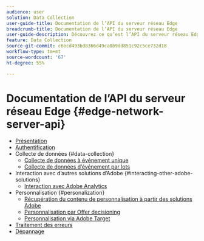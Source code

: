 ```yaml
---
audience: user
solution: Data Collection
user-guide-title: Documentation de l’API du serveur réseau Edge
breadcrumb-title: Documentation de l’API du serveur réseau Edge
user-guide-description: Découvrez ce qu’est l’API du serveur réseau Edge et comment l’utiliser.
feature: Data Collection
source-git-commit: c6ecd493bd8366d49ca0b9dd851c92c5ce732d18
workflow-type: tm+mt
source-wordcount: '67'
ht-degree: 55%

---
```



# Documentation de l’API du serveur réseau Edge {#edge-network-server-api}


* [Présentation](overview.md)
* [Authentification](authentication.md)
* Collecte de données {#data-collection}
   * [Collecte de données à événement unique](interactive-data-collection.md)
   * [Collecte de données d’événement par lots](non-interactive-data-collection.md)
* Interaction avec d’autres solutions d’Adobe {#interacting-other-adobe-solutions}
   * [Interaction avec Adobe Analytics](interacting-adobe-analytics.md)
* Personnalisation {#personalization}
   * [Récupération du contenu de personnalisation à partir des solutions Adobe](personalization-overview.md)
   * [Personnalisation par Offer decisioning](personalization-offer-decisioning.md)
   * [Personnalisation via Adobe Target](personalization-target.md)
* [Traitement des erreurs](error-handling.md)
* [Dépannage](troubleshooting.md)